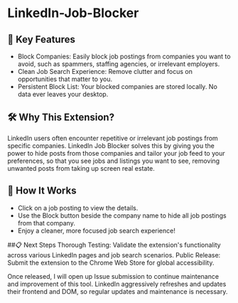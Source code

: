# LinkedIn-Job-Blocker

## 🚀 Key Features
- Block Companies: Easily block job postings from companies you want to avoid, such as spammers, staffing agencies, or irrelevant employers.
- Clean Job Search Experience: Remove clutter and focus on opportunities that matter to you.
- Persistent Block List: Your blocked companies are stored locally. No data ever leaves your desktop.

## 🛠️ Why This Extension?
LinkedIn users often encounter repetitive or irrelevant job postings from specific companies. LinkedIn Job Blocker solves this by giving you the power to hide posts from those companies and tailor your job feed to your preferences, 
so that you see jobs and listings you want to see, removing unwanted posts from taking up screen real estate. 

## 🧩 How It Works
- Click on a job posting to view the details.
- Use the Block button beside the company name to hide all job postings from that company.
- Enjoy a cleaner, more focused job search experience!

##📋 Next Steps
Thorough Testing: Validate the extension's functionality across various LinkedIn pages and job search scenarios.
Public Release: Submit the extension to the Chrome Web Store for global accessibility.

Once released, I will open up Issue submission to continue maintenance and improvement of this tool. LinkedIn aggressively refreshes and updates their frontend and DOM, so regular updates and
maintenance is necessary. 
